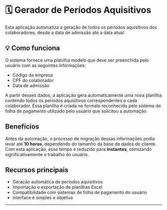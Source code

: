 # 🗓️ Gerador de Períodos Aquisitivos

Esta aplicação automatiza a geração de todos os períodos aquisitivos dos colaboradores, desde a data de admissão até a data atual.

## 💡 Como funciona

O sistema fornece uma planilha modelo que deve ser preenchida pelo usuário com as seguintes informações:
- Código da empresa
- CPF do colaborador
- Data de admissão

A partir desses dados, a aplicação gera automaticamente uma nova planilha contendo todos os períodos aquisitivos correspondentes a cada colaborador. Essa planilha é criada no formato reconhecido pelo sistema de folha de pagamento utilizado pelo usuário que solicitou a automação.

## Benefícios

Antes da automação, o processo de migração dessas informações podia levar até **10 horas**, dependendo do tamanho da base de dados do cliente. Com esta aplicação, esse tempo é reduzido para **instantes**, otimizando significativamente o trabalho do usuário.

## Recursos principais

- Geração automática de períodos aquisitivos
- Importação e exportação de planilhas Excel
- Compatibilidade com sistemas de folha de pagamento do usuário
- Interface é simples e objetiva

---
